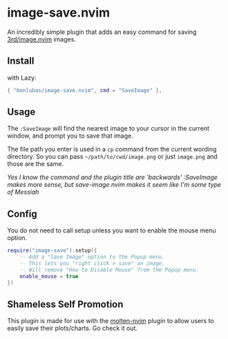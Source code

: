 # image-save.nvim

An incredibly simple plugin that adds an easy command for saving
[3rd/image.nvim](https://github.com/3rd/image.nvim) images.

## Install

with Lazy:

```lua
{ "benlubas/image-save.nvim", cmd = "SaveImage" },
```

## Usage

The `:SaveImage` will find the nearest image to your cursor in the current window, and prompt you to
save that image.

The file path you enter is used in a `cp` command from the current wording directory. So you can
pass `~/path/to/cwd/image.png` or just `image.png` and those are the same.

_Yes I know the command and the plugin title are 'backwards' :SaveImage makes more sense, but
save-image.nvim makes it seem like I'm some type of Messiah_

## Config

You do not need to call setup unless you want to enable the mouse menu option.

```lua
require("image-save").setup({
    -- Add a "Save Image" option to the Popup menu.
    -- This lets you "right click > save" an image.
    -- Will remove "How to Disable Mouse" from the Popup menu.
    enable_mouse = true
})
```

## Shameless Self Promotion

This plugin is made for use with the [molten-nvim](https://github.com/benlubas/molten-nvim) plugin
to allow users to easily save their plots/charts. Go check it out.
